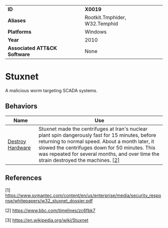 |||
|---------|------------------------|
|**ID**|**X0019**|
|**Aliases**|Rootkit.Tmphider, W32.Temphid|
|**Platforms**|Windows|
|**Year**| 2010 |
|**Associated ATT&CK Software**|None|

Stuxnet
=======
A malicious worm targeting SCADA systems.

Behaviors
---------
|Name|Use|
|---------------------|-------------------------------------------------------|
|[Destroy Hardware](https://github.com/MBCProject/mbc-markdown/blob/master/impact/destroy-hardware.md) |  Stuxnet made the centrifuges at Iran's nuclear plant spin dangerously fast for 15 minutes, before returning to normal speed. About a month later, it slowed the centrifuges down for 50 minutes. This was repeated for several months, and over time the strain destroyed the machines. [[2]](#2)|

References
----------
<a name="1">[1]</a> https://www.symantec.com/content/en/us/enterprise/media/security_response/whitepapers/w32_stuxnet_dossier.pdf

<a name="2">[2]</a> https://www.bbc.com/timelines/zc6fbk7

<a name="3">[3]</a> https://en.wikipedia.org/wiki/Stuxnet
